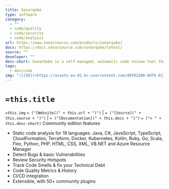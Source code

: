 ```yaml
---
title: Sonarqube
type: software
category:
  - ""
  - code/quality
  - code/security
  - code/analysis
url: https://www.sonarsource.com/products/sonarqube/
docs: https://docs.sonarsource.com/sonarqube/latest/
source: ""
developer: ""
desc-short: SonarQube is a self-managed, automatic code review tool that systematically helps you deliver Clean Code. [...] SonarQube integrates into your existing workflow and detects issues in your code to help you perform continuous code inspections of your projects. The product analyses 30+ different programming languages and integrates into your Continuous Integration (CI) pipeline of DevOps platforms to ensure that your code meets high-quality standards.
tags:
  - dev/code
img: "![|50](<https://assets-eu-01.kc-usercontent.com/d0f02280-9dfb-0116-f970-137d713003b6/12e3974b-220d-4cde-8f17-2ff9fa9d9c27/SonarQube_Logo.svg>)"
---
```

# `=this.title`

`=this.img` `= ("[Website](" + this.url + ")")` |  `= ("[Source](" + this.source + ")")` | `= ("[Documentation](" + this.docs + ")")`
`= ("> " + this.desc-short)`
Community edition features

- Static code analysis for 19 languages: Java, C#, JavaScript, TypeScript, CloudFormation, Terraform, Docker, Kubernetes, Kotlin, Ruby, Go, Scala, Flex, Python, PHP, HTML, CSS, XML, VB.NET and Azure Resource Manager
- Detect Bugs & basic Vulnerabilities
- Review Security Hotspots
- Track Code Smells & fix your Technical Debt
- Code Quality Metrics & History
- CI/CD integration
- Extensible, with 50+ community plugins